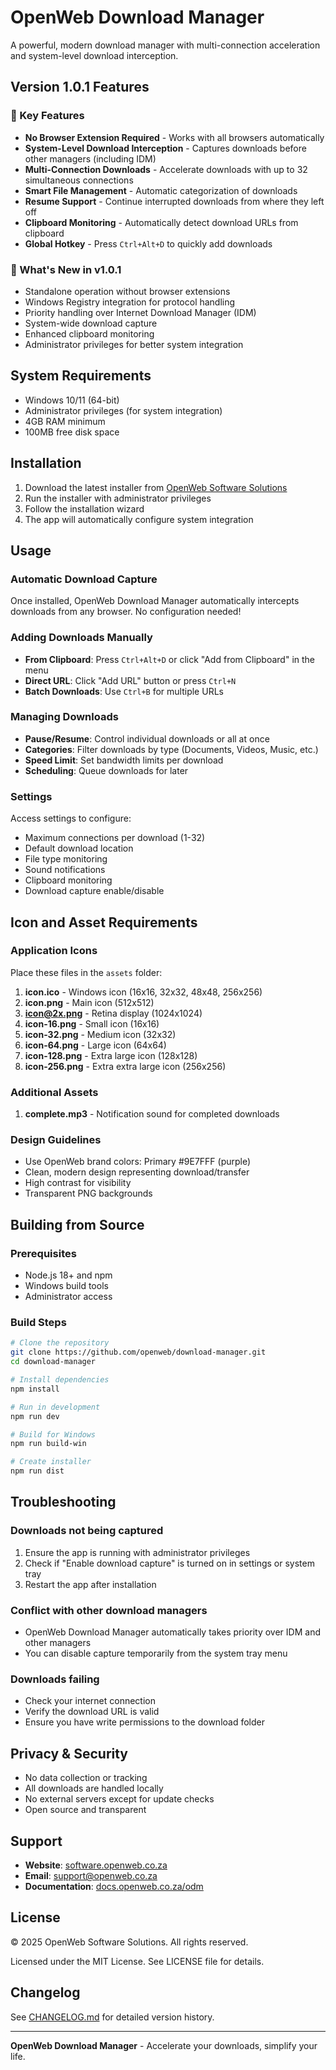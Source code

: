 # OpenWeb Download Manager

A powerful, modern download manager with multi-connection acceleration and system-level download interception.

## Version 1.0.1 Features

### 🚀 Key Features
- **No Browser Extension Required** - Works with all browsers automatically
- **System-Level Download Interception** - Captures downloads before other managers (including IDM)
- **Multi-Connection Downloads** - Accelerate downloads with up to 32 simultaneous connections
- **Smart File Management** - Automatic categorization of downloads
- **Resume Support** - Continue interrupted downloads from where they left off
- **Clipboard Monitoring** - Automatically detect download URLs from clipboard
- **Global Hotkey** - Press `Ctrl+Alt+D` to quickly add downloads

### 🎯 What's New in v1.0.1
- Standalone operation without browser extensions
- Windows Registry integration for protocol handling
- Priority handling over Internet Download Manager (IDM)
- System-wide download capture
- Enhanced clipboard monitoring
- Administrator privileges for better system integration

## System Requirements

- Windows 10/11 (64-bit)
- Administrator privileges (for system integration)
- 4GB RAM minimum
- 100MB free disk space

## Installation

1. Download the latest installer from [OpenWeb Software Solutions](https://software.openweb.co.za/odm/)
2. Run the installer with administrator privileges
3. Follow the installation wizard
4. The app will automatically configure system integration

## Usage

### Automatic Download Capture
Once installed, OpenWeb Download Manager automatically intercepts downloads from any browser. No configuration needed!

### Adding Downloads Manually
- **From Clipboard**: Press `Ctrl+Alt+D` or click "Add from Clipboard" in the menu
- **Direct URL**: Click "Add URL" button or press `Ctrl+N`
- **Batch Downloads**: Use `Ctrl+B` for multiple URLs

### Managing Downloads
- **Pause/Resume**: Control individual downloads or all at once
- **Categories**: Filter downloads by type (Documents, Videos, Music, etc.)
- **Speed Limit**: Set bandwidth limits per download
- **Scheduling**: Queue downloads for later

### Settings
Access settings to configure:
- Maximum connections per download (1-32)
- Default download location
- File type monitoring
- Sound notifications
- Clipboard monitoring
- Download capture enable/disable

## Icon and Asset Requirements

### Application Icons
Place these files in the `assets` folder:

1. **icon.ico** - Windows icon (16x16, 32x32, 48x48, 256x256)
2. **icon.png** - Main icon (512x512)
3. **icon@2x.png** - Retina display (1024x1024)
4. **icon-16.png** - Small icon (16x16)
5. **icon-32.png** - Medium icon (32x32)
6. **icon-64.png** - Large icon (64x64)
7. **icon-128.png** - Extra large icon (128x128)
8. **icon-256.png** - Extra extra large icon (256x256)

### Additional Assets
1. **complete.mp3** - Notification sound for completed downloads

### Design Guidelines
- Use OpenWeb brand colors: Primary #9E7FFF (purple)
- Clean, modern design representing download/transfer
- High contrast for visibility
- Transparent PNG backgrounds

## Building from Source

### Prerequisites
- Node.js 18+ and npm
- Windows build tools
- Administrator access

### Build Steps
```bash
# Clone the repository
git clone https://github.com/openweb/download-manager.git
cd download-manager

# Install dependencies
npm install

# Run in development
npm run dev

# Build for Windows
npm run build-win

# Create installer
npm run dist
```

## Troubleshooting

### Downloads not being captured
1. Ensure the app is running with administrator privileges
2. Check if "Enable download capture" is turned on in settings or system tray
3. Restart the app after installation

### Conflict with other download managers
- OpenWeb Download Manager automatically takes priority over IDM and other managers
- You can disable capture temporarily from the system tray menu

### Downloads failing
- Check your internet connection
- Verify the download URL is valid
- Ensure you have write permissions to the download folder

## Privacy & Security

- No data collection or tracking
- All downloads are handled locally
- No external servers except for update checks
- Open source and transparent

## Support

- **Website**: [software.openweb.co.za](https://software.openweb.co.za)
- **Email**: support@openweb.co.za
- **Documentation**: [docs.openweb.co.za/odm](https://docs.openweb.co.za/odm)

## License

© 2025 OpenWeb Software Solutions. All rights reserved.

Licensed under the MIT License. See LICENSE file for details.

## Changelog

See [CHANGELOG.md](CHANGELOG.md) for detailed version history.

---

**OpenWeb Download Manager** - Accelerate your downloads, simplify your life.
